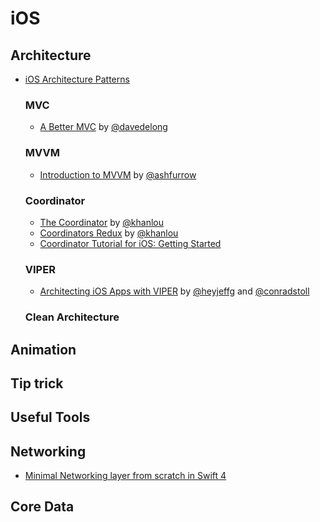 # iOS

## Architecture

- [iOS Architecture Patterns](https://medium.com/ios-os-x-development/ios-architecture-patterns-ecba4c38de52) 

  ### MVC
  
  - [A Better MVC](https://davedelong.com/blog/2017/11/06/a-better-mvc-part-1-the-problems/) by [@davedelong](https://twitter.com/davedelong)
  
  ### MVVM
  
  - [Introduction to MVVM](https://www.objc.io/issues/13-architecture/mvvm/) by [@ashfurrow](https://twitter.com/ashfurrow)
  
  ### Coordinator
  
  - [The Coordinator](http://khanlou.com/2015/01/the-coordinator/) by [@khanlou](https://twitter.com/khanlou)
  - [Coordinators Redux](http://khanlou.com/2015/10/coordinators-redux/) by [@khanlou](https://twitter.com/khanlou)
  - [Coordinator Tutorial for iOS: Getting Started](https://www.raywenderlich.com/158-coordinator-tutorial-for-ios-getting-started)
  
  ### VIPER
  
  - [Architecting iOS Apps with VIPER](https://www.objc.io/issues/13-architecture/viper/) by [@heyjeffg](https://twitter.com/heyjeffg) and [@conradstoll](https://twitter.com/conradstoll)
  
  ### Clean Architecture

## Animation

## Tip trick



## Useful Tools

## Networking

- [Minimal Networking layer from scratch in Swift 4](https://medium.com/ios-os-x-development/minimal-networking-layer-from-scratch-in-swift-4-a151af786dc5)

## Core Data




